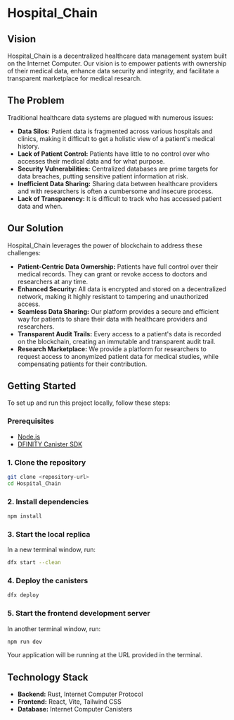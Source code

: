 # Hospital_Chain

## Vision

Hospital_Chain is a decentralized healthcare data management system built on the Internet Computer. Our vision is to empower patients with ownership of their medical data, enhance data security and integrity, and facilitate a transparent marketplace for medical research.

## The Problem

Traditional healthcare data systems are plagued with numerous issues:

*   **Data Silos:** Patient data is fragmented across various hospitals and clinics, making it difficult to get a holistic view of a patient's medical history.
*   **Lack of Patient Control:** Patients have little to no control over who accesses their medical data and for what purpose.
*   **Security Vulnerabilities:** Centralized databases are prime targets for data breaches, putting sensitive patient information at risk.
*   **Inefficient Data Sharing:** Sharing data between healthcare providers and with researchers is often a cumbersome and insecure process.
*   **Lack of Transparency:** It is difficult to track who has accessed patient data and when.

## Our Solution

Hospital_Chain leverages the power of blockchain to address these challenges:

*   **Patient-Centric Data Ownership:** Patients have full control over their medical records. They can grant or revoke access to doctors and researchers at any time.
*   **Enhanced Security:** All data is encrypted and stored on a decentralized network, making it highly resistant to tampering and unauthorized access.
*   **Seamless Data Sharing:** Our platform provides a secure and efficient way for patients to share their data with healthcare providers and researchers.
*   **Transparent Audit Trails:** Every access to a patient's data is recorded on the blockchain, creating an immutable and transparent audit trail.
*   **Research Marketplace:** We provide a platform for researchers to request access to anonymized patient data for medical studies, while compensating patients for their contribution.

## Getting Started

To set up and run this project locally, follow these steps:

### Prerequisites

*   [Node.js](https://nodejs.org/en/)
*   [DFINITY Canister SDK](https://internetcomputer.org/docs/current/developer-docs/setup/install/)

### 1. Clone the repository

```bash
git clone <repository-url>
cd Hospital_Chain
```

### 2. Install dependencies

```bash
npm install
```

### 3. Start the local replica

In a new terminal window, run:

```bash
dfx start --clean
```

### 4. Deploy the canisters

```bash
dfx deploy
```

### 5. Start the frontend development server

In another terminal window, run:

```bash
npm run dev
```

Your application will be running at the URL provided in the terminal.

## Technology Stack

*   **Backend:** Rust, Internet Computer Protocol
*   **Frontend:** React, Vite, Tailwind CSS
*   **Database:** Internet Computer Canisters
